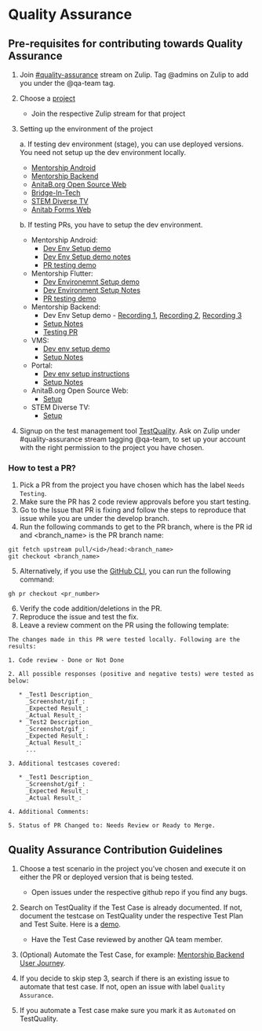 <h1>Quality Assurance</h1>

<h2>Pre-requisites for contributing towards Quality Assurance</h2>

1. Join [#quality-assurance](https://anitab-org.zulipchat.com/#narrow/stream/216325-quality-assurance) stream on Zulip. Tag @admins on Zulip to add you under the @qa-team tag.
2. Choose a [project](https://github.com/anitab-org)
   * Join the respective Zulip stream for that project
3. Setting up the environment of the project

   a. If testing dev environment (stage), you can use deployed versions. You need not setup up the dev environment locally.
      * [Mentorship Android](https://github.com/anitab-org/mentorship-android/tree/apk)
      * [Mentorship Backend](https://mentorship-backend-temp.herokuapp.com/)
      * [AnitaB.org Open Source Web](https://anitab-org.github.io/)
      * [Bridge-In-Tech](bridge-in-tech-web-heroku.herokuapp.com) 
      * [STEM Diverse TV](https://stem-diverse-tv.herokuapp.com/)
      * [Anitab Forms Web](https://anitab-org.github.io/anitab-forms-web/)
      
   b. If testing PRs, you have to setup the dev environment.
      * Mentorship Android:
        * [Dev Env Setup demo](https://anitab.zoom.us/rec/share/2uNHIJT-5EVJS7PzxVrWfK0oQtS1eaa81HdP-vVcyoErlalT9Mv00cK-ZvtOiMk?startTime=1589124944000)
        * [Dev Env Setup demo notes](https://docs.google.com/document/d/12D8356IenScM5DSRAITgg5X18tPZkRweXm_P-qmoQGY/edit)
        * [PR testing demo](https://anitab.zoom.us/rec/play/tJctd7j5rDk3SNWRtwSDUPUtW9XoJqis0iVL_fYFyBm1UyEKN1GmMrIaZ7RtkSCpQ2h7N8MOIMZc5wCD?startTime=1591118799000&_x_zm_rtaid=YOJgJH4BSZ65HhkWHNkhzg.1592773256165.ad77a44e5d4c2e726317ba090ee629b9&_x_zm_rhtaid=385)
      * Mentorship Flutter:
        * [Dev Environemnt Setup demo](https://anitab.zoom.us/rec/share/6MNVAO7pzE9OfNLP1m6EcJQrT6TgX6a81iRIrqAExUzyft37kQpq80KDeueJJKjY?startTime=1589108623000)
        * [Dev Environment Setup Notes](https://docs.google.com/document/d/1cLznYyN5VfVraN3swl81Yum1IXG3cyLyIdD85QOuGrY/edit?usp=sharing)
        * [PR testing demo](https://anitab.zoom.us/rec/play/vsEpIe2rpj03T9aSuQSDA_94W9W0J62shnAXqPINnUnmUXEHMAf0MOEVMOt-f8i1epVN8HeS5BurDHjH?startTime=1593537676000&_x_zm_rtaid=bRSfMzm_T4G4tNo7nBPtXQ.1593605707752.e181143531eb9176c6de82c23bf4f24a&_x_zm_rhtaid=490)
      * Mentorship Backend:
        * Dev Env Setup demo - [Recording 1](https://anitab.zoom.us/rec/share/2uNHIJT-5EVJS7PzxVrWfK0oQtS1eaa81HdP-vVcyoErlalT9Mv00cK-ZvtOiMk?startTime=1589121214000), [Recording 2](https://anitab.zoom.us/rec/share/2uNHIJT-5EVJS7PzxVrWfK0oQtS1eaa81HdP-vVcyoErlalT9Mv00cK-ZvtOiMk?startTime=1589121947000), [Recording 3](https://anitab.zoom.us/rec/share/2uNHIJT-5EVJS7PzxVrWfK0oQtS1eaa81HdP-vVcyoErlalT9Mv00cK-ZvtOiMk?startTime=1589122325000)
        * [Setup Notes](https://docs.google.com/document/d/1cOhwTMyo25n0sJLUfOjWTntzZwLTUTvCfL3fKJlKKmY/edit)
        * [Testing PR](https://github.com/anitab-org/mentorship-backend/blob/develop/docs/test-pr-guide.md#steps-to-test-a-pr)
      * VMS:
        * [Dev env setup demo](https://anitab.zoom.us/rec/share/xp1sE72v81xLRI3N81_VAa4ONZW8aaa81nBMq_UExE0n8GF03G1ifH1QShZHCvE7?startTime=1589115801000)
        * [Setup Notes](https://docs.google.com/document/d/1eJRmsf5lznb6Klym23P05qEb7vVLB9PWOlMm2ErRmXg/edit)
      * Portal:
        * [Dev env setup instructions](https://docs.google.com/document/d/1nL5c1xxse_ulHbjTgaHHv7XTIf41lQV0msYB7xesJGU/edit)
        * [Setup Notes](https://docs.google.com/document/d/1nL5c1xxse_ulHbjTgaHHv7XTIf41lQV0msYB7xesJGU/edit?usp=drivesdk)
      * AnitaB.org Open Source Web:
        * [Setup](https://github.com/anitab-org/anitab-org.github.io/blob/develop/README.md)
      * STEM Diverse TV:
        * [Setup](https://github.com/anitab-org/stem-diverse-android-tv/blob/master/README.md) 
    
4. Signup on the test management tool [TestQuality](https://anitab-org.testquality.com/signup). Ask on Zulip under #quality-assurance stream tagging @qa-team, to set up your account with the right permission to the project you have chosen.

<h3>How to test a PR?</h3>

1. Pick a PR from the project you have chosen which has the label `Needs Testing`.
2. Make sure the PR has 2 code review approvals before you start testing.
3. Go to the Issue that PR is fixing and follow the steps to reproduce that issue while you are under the develop branch.
4. Run the following commands to get to the PR branch, where <id> is the PR id and <branch_name> is the PR branch name:
  ```
  git fetch upstream pull/<id>/head:<branch_name>
  git checkout <branch_name>
  ```
5. Alternatively, if you use the [GitHub CLI](https://cli.github.com/), you can run the following command:
  ```
  gh pr checkout <pr_number>
  ```
6. Verify the code addition/deletions in the PR.
7. Reproduce the issue and test the fix.
8. Leave a review comment on the PR using the following template:
  ```
  The changes made in this PR were tested locally. Following are the results:

  1. Code review - Done or Not Done

  2. All possible responses (positive and negative tests) were tested as below:

     * _Test1 Description_  
       _Screenshot/gif_:  
       _Expected Result_:  
       _Actual Result_:
     * _Test2 Description_  
       _Screenshot/gif_:  
       _Expected Result_:  
       _Actual Result_:  
       ...  
    
  3. Additional testcases covered:

     * _Test1 Description_  
       _Screenshot/gif_:  
       _Expected Result_:  
       _Actual Result_:
    
  4. Additional Comments:

  5. Status of PR Changed to: Needs Review or Ready to Merge.
  ```

<h2>Quality Assurance Contribution Guidelines</h2>

1. Choose a test scenario in the project you’ve chosen and execute it on either the PR or deployed version that is being tested.
   * Open issues under the respective github repo if you find any bugs.

2. Search on TestQuality if the Test Case is already documented. If not, document the testcase on TestQuality under the respective Test Plan and Test Suite. Here is a [demo](https://drive.google.com/file/d/1pkxCAPR9G3lYjUf_Ym8bmuglDWBdEU2c/view?usp=sharing).
   * Have the Test Case reviewed by another QA team member.

3. (Optional) Automate the Test Case, for example: [Mentorship Backend User Journey](https://github.com/anitab-org/mentorship-backend/pull/708).

4. If you decide to skip step 3, search if there is an existing issue to automate that test case. If not, open an issue with label `Quality Assurance`.

5. If you automate a Test case make sure you mark it as `Automated` on TestQuality.

